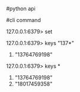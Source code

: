 #python api

#cli command

127.0.0.1:6379> set

127.0.0.1:6379> keys "137*"
1) "13764769198"

127.0.0.1:6379> keys *
1) "13764769198"
2) "18017459358"

